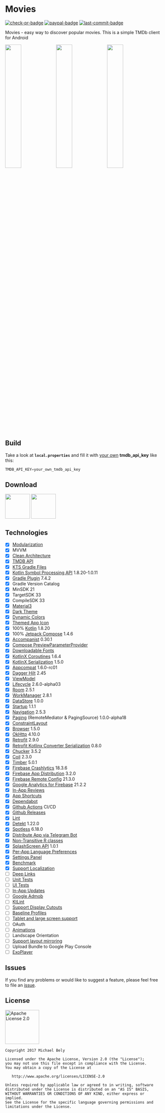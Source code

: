 Movies
=

[![check-pr-badge](https://github.com/michaelbel/movies/actions/workflows/check_pr.yml/badge.svg?branch=develop)](https://github.com/michaelbel/movies/actions/workflows/check_pr.yml)
[![paypal-badge](https://img.shields.io/badge/Donate-Paypal-FF5252.svg)](https://paypal.me/michaelbel)
[![last-commit-badge](https://img.shields.io/github/last-commit/michaelbel/moviemade?color=FF5252)](https://github.com/michaelbel/moviemade/commits)

Movies - easy way to discover popular movies. This is a simple TMDb client for Android

<div style="dispaly:flex">
    <img src="config/screenshots/screen1.png" width="32%">
    <img src="config/screenshots/screen2.png" width="32%">
    <img src="config/screenshots/screen3.png" width="32%">
</div>

## Build

Take a look at <b>`local.properties`</b> and fill it with [your own](https://developers.themoviedb.org/3/getting-started/introduction) <b>tmdb_api_key</b> like this:
```gradle
TMDB_API_KEY=your_own_tmdb_api_key
```

## Download

[<img src="https://play.google.com/intl/en_us/badges/images/generic/en_badge_web_generic.png" alt="" height="80">](https://play.google.com/store/apps/details?id=org.michaelbel.moviemade)
[<img src="config/screenshots/direct-apk.png" alt="" height="80">](https://github.com/michaelbel/movies/releases/download/1.4.5/Movies-v1.4.5.1178.-release.apk)

## Technologies

- [x] [Modularization](https://d.android.com/topic/modularization)
- [x] MVVM
- [x] [Clean Architecture](https://d.android.com/topic/architecture)
- [x] [TMDB API](https://developers.themoviedb.org/3/getting-started)
- [x] [KTS Gradle Files](https://d.android.com/studio/build/migrate-to-kts)
- [x] [Kotlin Symbol Processing API](https://d.android.com/studio/build/migrate-to-ksp) 1.8.20-1.0.11
- [x] [Gradle Plugin](https://d.android.com/studio/releases/gradle-plugin) 7.4.2
- [x] Gradle Version Catalog
- [x] MinSDK 21
- [x] TargetSDK 33
- [x] CompileSDK 33
- [x] [Material3](https://m3.material.io)
- [x] [Dark Theme](https://d.android.com/develop/ui/views/theming/darktheme)
- [x] [Dynamic Colors](https://d.android.com/develop/ui/views/theming/dynamic-colors)
- [x] [Themed App Icon](https://d.android.com/develop/ui/views/launch/icon_design_adaptive)
- [x] 100% [Kotlin](https://d.android.com/kotlin) 1.8.20
- [x] 100% [Jetpack Compose](https://d.android.com/jetpack/compose) 1.4.6
- [x] [Accompanist](https://github.com/google/accompanist) 0.30.1
- [x] [Compose PreviewParameterProvider](https://d.android.com/jetpack/compose/tooling#previewparameter)
- [x] [Downloadable Fonts](https://d.android.com/develop/ui/views/text-and-emoji/downloadable-fonts)
- [x] [KotlinX Coroutines](https://github.com/Kotlin/kotlinx.coroutines) 1.6.4
- [x] [KotlinX Serialization](https://github.com/Kotlin/kotlinx.serialization) 1.5.0
- [x] [Appcompat](https://d.android.com/jetpack/androidx/releases/appcompat) 1.6.0-rc01
- [x] [Dagger Hilt](https://github.com/google/dagger) 2.45
- [x] [ViewModel](https://d.android.com/topic/libraries/architecture/viewmodel)
- [x] [Lifecycle](https://d.android.com/topic/libraries/architecture/lifecycle) 2.6.0-alpha03
- [x] [Room](https://d.android.com/training/data-storage/room) 2.5.1
- [x] [WorkManager](https://d.android.com/topic/libraries/architecture/workmanager) 2.8.1
- [x] [DataStore](https://d.android.com/datastore) 1.0.0
- [x] [Startup](https://d.android.com/jetpack/androidx/releases/startup) 1.1.1
- [x] [Navigation](https://d.android.com/guide/navigation) 2.5.3
- [x] [Paging](https://d.android.com/topic/libraries/architecture/paging/v3-overview) (RemoteMediator & PagingSource) 1.0.0-alpha18
- [x] [ConstraintLayout](https://d.android.com/develop/ui/views/layout/constraint-layout)
- [x] [Browser](https://d.android.com/jetpack/androidx/releases/browser) 1.5.0
- [x] [OkHttp](https://github.com/square/okhttp) 4.10.0
- [x] [Retrofit](https://github.com/square/retrofit) 2.9.0
- [x] [Retrofit Kotlinx Converter Serialization](https://github.com/JakeWharton/retrofit2-kotlinx-serialization-converter) 0.8.0
- [x] [Chucker](https://github.com/ChuckerTeam/chucker) 3.5.2
- [x] [Coil](https://github.com/coil-kt/coil) 2.3.0
- [x] [Timber](https://github.com/JakeWharton/timber) 5.0.1
- [x] [Firebase Crashlytics](https://firebase.google.com/products/crashlytics) 18.3.6
- [x] [Firebase App Distribution](https://firebase.google.com/products/app-distribution) 3.2.0
- [x] [Firebase Remote Config](https://firebase.google.com/products/remote-config) 21.3.0
- [x] [Google Analytics for Firebase](https://firebase.google.com/products/analytics) 21.2.2
- [x] [In-App Reviews](https://d.android.com/guide/playcore/in-app-review)
- [x] [App Shortcuts](https://d.android.com/develop/ui/views/launch/shortcuts)
- [x] [Dependabot](https://github.com/dependabot)
- [x] [Github Actions](https://github.com/michaelbel/movies/tree/develop/.github/workflows) CI/CD
- [x] [Github Releases](https://github.com/michaelbel/movies/releases)
- [x] [Lint](https://d.android.com/studio/write/lint)
- [x] [Detekt](https://github.com/detekt/detekt) 1.22.0
- [x] [Spotless](https://github.com/diffplug/spotless) 6.18.0
- [x] [Distribute App via Telegram Bot](https://github.com/appleboy/telegram-action)
- [x] [Non-Transitive R classes](https://d.android.com/studio/build/optimize-your-build#use-non-transitive-r-classes)
- [x] [SplashScreen API](https://d.android.com/develop/ui/views/launch/splash-screen) 1.0.1
- [x] [Per-App Language Preferences](https://d.android.com/guide/topics/resources/app-languages)
- [x] [Settings Panel](https://d.android.com/reference/android/provider/Settings.Panel)
- [x] [Benchmark](https://d.android.com/topic/performance/benchmarking/benchmarking-overview)
- [x] [Support Localization](https://d.android.com/guide/topics/resources/localization)
- [ ] [Deep Links](https://d.android.com/training/app-links/deep-linking)
- [ ] [Unit Tests](https://d.android.com/training/testing/local-tests)
- [ ] [UI Tests](https://d.android.com/training/testing/instrumented-tests/ui-tests)
- [ ] [In-App Updates](https://d.android.com/guide/playcore/in-app-updates)
- [ ] [Google Admob](https://developers.google.com/admob)
- [ ] [KtLint](https://github.com/pinterest/ktlint)
- [ ] [Support Display Cutouts](https://d.android.com/develop/ui/views/layout/display-cutout)
- [ ] [Baseline Profiles](https://d.android.com/topic/performance/baselineprofiles/overview)
- [ ] [Tablet and large screen support](https://d.android.com/about/versions/13/features/large-screens)
- [ ] OAuth
- [ ] [Animations](https://d.android.com/develop/ui/views/animations)
- [ ] Landscape Orientation
- [ ] [Support layout mirroring](https://d.android.com/training/basics/supporting-devices/languages#SupportLayoutMirroring)
- [ ] Upload Bundle to Google Play Console
- [ ] [ExoPlayer](https://d.android.com/guide/topics/media/exoplayer)

## Issues
If you find any problems or would like to suggest a feature, please feel free to file an [issue](https://github.com/michaelbel/moviemade/issues).

## License
<a href="http://www.apache.org/licenses/LICENSE-2.0" target="_blank">
  <img alt="Apache License 2.0" src="config/screenshots/apache.png" height="110"/>
</a>

    Copyright 2017 Michael Bely

    Licensed under the Apache License, Version 2.0 (the "License");
    you may not use this file except in compliance with the License.
    You may obtain a copy of the License at

       http://www.apache.org/licenses/LICENSE-2.0

    Unless required by applicable law or agreed to in writing, software
    distributed under the License is distributed on an "AS IS" BASIS,
    WITHOUT WARRANTIES OR CONDITIONS OF ANY KIND, either express or implied.
    See the License for the specific language governing permissions and
    limitations under the License.
